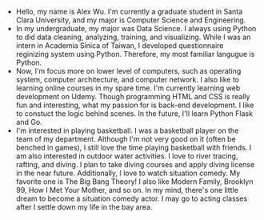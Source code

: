 - Hello, my name is Alex Wu. I'm currently a graduate student in Santa Clara University, and my major is Computer Science and Engineering. 
- In my undergraduate, my major was Data Science. I always using Python to did data cleaning, analyzing, training, and visualizing. While I was an intern in Academia Sinica of Taiwan, I developed questionnaire reginizing system using Python. Therefore, my most familiar langugue is Python. 
- Now, I'm focus more on lower level of computers, such as operating system, computer architecture, and computer network. I also like to learning online courses in my spare time. I'm currently learning web development on Udemy. Though programming HTML and CSS is really fun and interesting, what my passion for is back-end development. I like to constuct the logic behind scenes. In the future, I'll learn Python Flask and Go.
- I'm interested in playing basketball. I was a basketball player on the team of my department. Although I'm not very good on it (often be benched in games), I still love the time playing basketball with friends. I am also interested in outdoor water activities. I love to river tracing, rafting, and diving. I plan to take diving courses and apply diving license in the near future. Additionally, I love to watch situation comedy. My favorite one is The Big Bang Theory! I also like Modern Family, Brooklyn 99, How I Met Your Mother, and so on. In my mind, there's one little dream to become a situation comedy actor. I may go to acting classes after I settle down my life in the bay area.

<!---
alexwu727/alexwu727 is a ✨ special ✨ repository because its `README.md` (this file) appears on your GitHub profile.
You can click the Preview link to take a look at your changes.
--->
